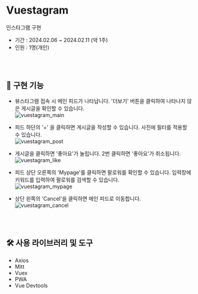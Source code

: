 # Vuestagram
인스타그램 구현
- 기간 : 2024.02.06 ~ 2024.02.11 (약 1주)
- 인원 : 1명(개인)

<br><br>

## 📖 구현 기능
- 뷰스타그램 접속 시 메인 피드가 나타납니다. '더보기' 버튼을 클릭하여 나타나지 않은 게시글을 확인할 수 있습니다. <br>
![vuestagram_main](https://github.com/yu-jin-song/vue-study/assets/74666378/f60f4692-40c4-485d-aa81-3f9d2a6c7b8d)

- 피드 하단의 '+' 을 클릭하면 게시글을 작성할 수 있습니다. 사진에 필터를 적용할 수 있습니다. <br>
![vuestagram_post](https://github.com/yu-jin-song/vue-study/assets/74666378/32786dff-90e6-4482-a2a6-b200e66dffb1)

- 게시글을 클릭하면 '좋아요'가 눌립니다. 2번 클릭하면 '좋아요'가 취소됩니다. <br>
![vuestagram_like](https://github.com/yu-jin-song/vue-study/assets/74666378/2fc1488e-18fd-47a7-b304-9e7e875c87f9)

- 피드 상단 오른쪽의 'Mypage'를 클릭하면 팔로워를 확인할 수 있습니다. 입력창에 키워드를 입력하여 팔로워를 검색할 수 있습니다. <br>
![vuestagram_mypage](https://github.com/yu-jin-song/vue-study/assets/74666378/8621e331-f1b2-420f-8bdd-a33ed16212ed)

- 상단 왼쪽의 'Cancel'을 클릭하면 메인 피드로 이동합니다. <br>
![vuestagram_cancel](https://github.com/yu-jin-song/vue-study/assets/74666378/a2ae95e4-a3a3-461e-a138-bd69fae20fc2)

<br><br>

## 🛠️ 사용 라이브러리 및 도구
- Axios
- Mitt
- Vuex
- PWA
- Vue Devtools
